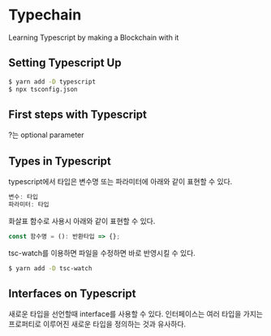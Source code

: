 # Typechain
Learning Typescript by making a Blockchain with it

## Setting Typescript Up
```bash
$ yarn add -D typescript
$ npx tsconfig.json
```

## First steps with Typescript
?는 optional parameter

## Types in Typescript
typescript에서 타입은 변수명 또는 파라미터에 아래와 같이 표현할 수 있다.
```typescript
변수: 타입
파라미터: 타입
```

화살표 함수로 사용시 아래와 같이 표현할 수 있다.
```typescript
const 함수명 = (): 반환타입 => {};
```

tsc-watch를 이용하면 파일을 수정하면 바로 반영시킬 수 있다.
```bash
$ yarn add -D tsc-watch
```

## Interfaces on Typescript
새로운 타입을 선언할때 interface를 사용할 수 있다.
인터페이스는 여러 타입을 가지는 프로퍼티로 이루어진 새로운 타입을 정의하는 것과 유사하다.
